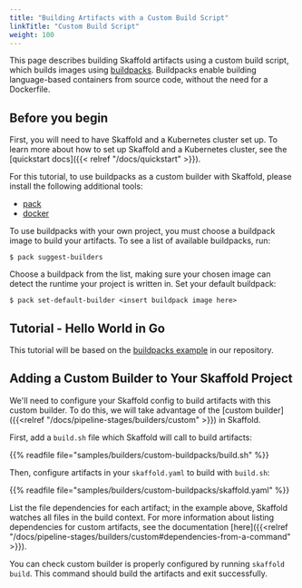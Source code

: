 ```yaml
---
title: "Building Artifacts with a Custom Build Script"
linkTitle: "Custom Build Script"
weight: 100
---
```


This page describes building Skaffold artifacts using a custom build script, which builds images using [buildpacks](https://buildpacks.io/).
Buildpacks enable building language-based containers from source code, without the need for a Dockerfile.

## Before you begin
First, you will need to have Skaffold and a Kubernetes cluster set up.
To learn more about how to set up Skaffold and a Kubernetes cluster, see the [quickstart docs]({{< relref "/docs/quickstart" >}}).

For this tutorial, to use buildpacks as a custom builder with Skaffold, please install the following additional tools:

* [pack](https://buildpacks.io/docs/install-pack/)
* [docker](https://docs.docker.com/install/)


To use buildpacks with your own project, you must choose a buildpack image to build your artifacts.
To see a list of available buildpacks, run:

```shell
$ pack suggest-builders
```

Choose a buildpack from the list, making sure your chosen image can detect the runtime your project is written in.
Set your default buildpack:

```shell
$ pack set-default-builder <insert buildpack image here>
```

## Tutorial - Hello World in Go

This tutorial will be based on the [buildpacks example](https://github.com/GoogleContainerTools/skaffold/tree/master/examples/buildpacks) in our repository.


## Adding a Custom Builder to Your Skaffold Project

We'll need to configure your Skaffold config to build artifacts with this custom builder.
To do this, we will take advantage of the [custom builder]({{<relref "/docs/pipeline-stages/builders/custom" >}}) in Skaffold.

First, add a `build.sh` file which Skaffold will call to build artifacts:

{{% readfile file="samples/builders/custom-buildpacks/build.sh" %}}


Then, configure artifacts in your `skaffold.yaml` to build with `build.sh`: 

{{% readfile file="samples/builders/custom-buildpacks/skaffold.yaml" %}}

List the file dependencies for each artifact; in the example above, Skaffold watches all files in the build context.
For more information about listing dependencies for custom artifacts, see the documentation [here]({{<relref "/docs/pipeline-stages/builders/custom#dependencies-from-a-command" >}}).

You can check custom builder is properly configured by running `skaffold build`.
This command should build the artifacts and exit successfully.


